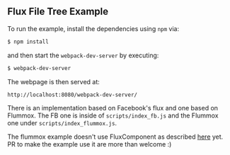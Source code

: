 Flux File Tree Example
----------------------

To run the example, install the dependencies using `npm` via:

```bash
$ npm install
```

and then start the `webpack-dev-server` by executing:

```bash
$ webpack-dev-server
```

The webpage is then served at:

```
http://localhost:8080/webpack-dev-server/
```

There is an implementation based on Facebook's flux and one based on Flummox.
The FB one is inside of `scripts/index_fb.js` and the Flummox one under
`scripts/index_flummox.js`.

The flummox example doesn't use FluxComponent as described
[here](http://acdlite.github.io/flummox/docs/api/fluxcomponent) yet. PR to
make the example use it are more than welcome :)
